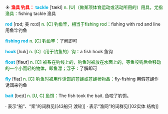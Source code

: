 ☀ <font color="red">**渔具 钓具：**</font>
<font color="sky blue">**tackle**</font> [ˈtækl]
<font color="rgb(227, 108, 9)">n. [U]（做某项体育运动或活动所用的）用具，尤指渔具：</font>fishing tackle 渔具

<font color="sky blue">**rod**</font> [rɒd; 美 rɑ:d]
<font color="rgb(227, 108, 9)">n. [C] 钓鱼竿，相当于fishing rod：</font>fishing with rod and line 用鱼竿钓鱼           

<font color="sky blue">**fishing rod**</font>
<font color="rgb(227, 108, 9)">n. [C] 钓鱼竿：</font>了解即可

<font color="sky blue">**hook**</font> [hʊk] 
<font color="rgb(227, 108, 9)">n. [C]（用于钓鱼的）钩：</font>a fish hook 鱼钩

<font color="sky blue">**float**</font> [fləʊt] 
<font color="rgb(227, 108, 9)">n. [C] 被系在钓线上的，钓鱼时被放在水面上的，等鱼咬钩后会移动的一个小而轻的物体，即鱼漂；浮子：</font>了解即可

<font color="sky blue">**fly**</font> [flaɪ] 
<font color="rgb(227, 108, 9)">n. [C] 钓鱼时被用作诱饵的苍蝇或苍蝇状物品：</font>fly-fishing 用假苍蝇作诱饵来钓鱼
           
<font color="sky blue">**bait**</font> [beɪt]
<font color="rgb(227, 108, 9)">n. [U, C] 鱼饵：</font>The fish took the bait. 鱼咬了钓饵。
           
· 表示“船”、“桨”的词群见[[43船只 渡轮]]
· 表示“渔网”的词群见[[02实体 结构]]
